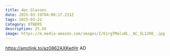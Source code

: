 ```yaml
---
title: 4pc Glasses
date: 2025-03-19T04:00:17.231Z
tags: 2025-03-22
Category: OTHERS
description: 25.XX
image: https://m.media-amazon.com/images/I/61rgTMalu0L._AC_SL1200_.jpg
---
```

https://amzlink.to/az0862AXKwtHr   AD